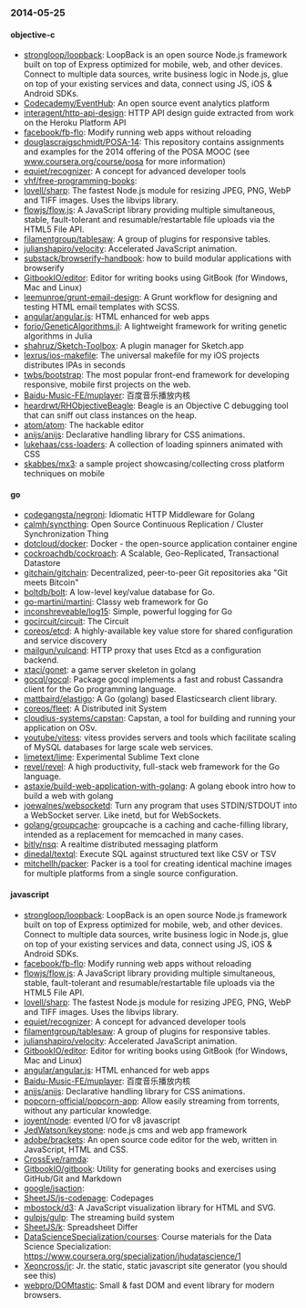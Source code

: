 ### 2014-05-25

#### objective-c
* [strongloop/loopback](https://github.com/strongloop/loopback): LoopBack is an open source Node.js framework built on top of Express optimized for mobile, web, and other devices. Connect to multiple data sources, write business logic in Node.js, glue on top of your existing services and data, connect using JS, iOS & Android SDKs.
* [Codecademy/EventHub](https://github.com/Codecademy/EventHub): An open source event analytics platform
* [interagent/http-api-design](https://github.com/interagent/http-api-design): HTTP API design guide extracted from work on the Heroku Platform API
* [facebook/fb-flo](https://github.com/facebook/fb-flo): Modify running web apps without reloading
* [douglascraigschmidt/POSA-14](https://github.com/douglascraigschmidt/POSA-14): This repository contains assignments and examples for the 2014 offering of the POSA MOOC (see www.coursera.org/course/posa for more information)
* [equiet/recognizer](https://github.com/equiet/recognizer): A concept for advanced developer tools
* [vhf/free-programming-books](https://github.com/vhf/free-programming-books): 
* [lovell/sharp](https://github.com/lovell/sharp): The fastest Node.js module for resizing JPEG, PNG, WebP and TIFF images. Uses the libvips library.
* [flowjs/flow.js](https://github.com/flowjs/flow.js): A JavaScript library providing multiple simultaneous, stable, fault-tolerant and resumable/restartable file uploads via the HTML5 File API.
* [filamentgroup/tablesaw](https://github.com/filamentgroup/tablesaw): A group of plugins for responsive tables.
* [julianshapiro/velocity](https://github.com/julianshapiro/velocity): Accelerated JavaScript animation.
* [substack/browserify-handbook](https://github.com/substack/browserify-handbook): how to build modular applications with browserify
* [GitbookIO/editor](https://github.com/GitbookIO/editor): Editor for writing books using GitBook (for Windows, Mac and Linux)
* [leemunroe/grunt-email-design](https://github.com/leemunroe/grunt-email-design): A Grunt workflow for designing and testing HTML email templates with SCSS.
* [angular/angular.js](https://github.com/angular/angular.js): HTML enhanced for web apps
* [forio/GeneticAlgorithms.jl](https://github.com/forio/GeneticAlgorithms.jl): A lightweight framework for writing genetic algorithms in Julia
* [shahruz/Sketch-Toolbox](https://github.com/shahruz/Sketch-Toolbox): A plugin manager for Sketch.app
* [lexrus/ios-makefile](https://github.com/lexrus/ios-makefile): The universal makefile for my iOS projects distributes IPAs in seconds
* [twbs/bootstrap](https://github.com/twbs/bootstrap): The most popular front-end framework for developing responsive, mobile first projects on the web.
* [Baidu-Music-FE/muplayer](https://github.com/Baidu-Music-FE/muplayer): 百度音乐播放内核
* [heardrwt/RHObjectiveBeagle](https://github.com/heardrwt/RHObjectiveBeagle): Beagle is an Objective C debugging tool that can sniff out class instances on the heap.
* [atom/atom](https://github.com/atom/atom): The hackable editor
* [anijs/anijs](https://github.com/anijs/anijs): Declarative handling library for CSS animations.
* [lukehaas/css-loaders](https://github.com/lukehaas/css-loaders): A collection of loading spinners animated with CSS
* [skabbes/mx3](https://github.com/skabbes/mx3): a sample project showcasing/collecting cross platform techniques on mobile

#### go
* [codegangsta/negroni](https://github.com/codegangsta/negroni): Idiomatic HTTP Middleware for Golang
* [calmh/syncthing](https://github.com/calmh/syncthing): Open Source Continuous Replication / Cluster Synchronization Thing
* [dotcloud/docker](https://github.com/dotcloud/docker): Docker - the open-source application container engine
* [cockroachdb/cockroach](https://github.com/cockroachdb/cockroach): A Scalable, Geo-Replicated, Transactional Datastore
* [gitchain/gitchain](https://github.com/gitchain/gitchain): Decentralized, peer-to-peer Git repositories aka "Git meets Bitcoin"
* [boltdb/bolt](https://github.com/boltdb/bolt): A low-level key/value database for Go.
* [go-martini/martini](https://github.com/go-martini/martini): Classy web framework for Go
* [inconshreveable/log15](https://github.com/inconshreveable/log15): Simple, powerful logging for Go
* [gocircuit/circuit](https://github.com/gocircuit/circuit): The Circuit
* [coreos/etcd](https://github.com/coreos/etcd): A highly-available key value store for shared configuration and service discovery
* [mailgun/vulcand](https://github.com/mailgun/vulcand): HTTP proxy that uses Etcd as a configuration backend.
* [xtaci/gonet](https://github.com/xtaci/gonet): a game server skeleton in golang
* [gocql/gocql](https://github.com/gocql/gocql): Package gocql implements a fast and robust Cassandra client for the Go programming language.
* [mattbaird/elastigo](https://github.com/mattbaird/elastigo): A Go (golang) based Elasticsearch client library.
* [coreos/fleet](https://github.com/coreos/fleet): A Distributed init System
* [cloudius-systems/capstan](https://github.com/cloudius-systems/capstan): Capstan, a tool for building and running your application on OSv.
* [youtube/vitess](https://github.com/youtube/vitess): vitess provides servers and tools which facilitate scaling of MySQL databases for large scale web services.
* [limetext/lime](https://github.com/limetext/lime): Experimental Sublime Text clone
* [revel/revel](https://github.com/revel/revel): A high productivity, full-stack web framework for the Go language.
* [astaxie/build-web-application-with-golang](https://github.com/astaxie/build-web-application-with-golang): A golang ebook intro how to build a web with golang
* [joewalnes/websocketd](https://github.com/joewalnes/websocketd): Turn any program that uses STDIN/STDOUT into a WebSocket server. Like inetd, but for WebSockets. 
* [golang/groupcache](https://github.com/golang/groupcache): groupcache is a caching and cache-filling library, intended as a replacement for memcached in many cases.
* [bitly/nsq](https://github.com/bitly/nsq): A realtime distributed messaging platform
* [dinedal/textql](https://github.com/dinedal/textql): Execute SQL against structured text like CSV or TSV
* [mitchellh/packer](https://github.com/mitchellh/packer): Packer is a tool for creating identical machine images for multiple platforms from a single source configuration.

#### javascript
* [strongloop/loopback](https://github.com/strongloop/loopback): LoopBack is an open source Node.js framework built on top of Express optimized for mobile, web, and other devices. Connect to multiple data sources, write business logic in Node.js, glue on top of your existing services and data, connect using JS, iOS & Android SDKs.
* [facebook/fb-flo](https://github.com/facebook/fb-flo): Modify running web apps without reloading
* [flowjs/flow.js](https://github.com/flowjs/flow.js): A JavaScript library providing multiple simultaneous, stable, fault-tolerant and resumable/restartable file uploads via the HTML5 File API.
* [lovell/sharp](https://github.com/lovell/sharp): The fastest Node.js module for resizing JPEG, PNG, WebP and TIFF images. Uses the libvips library.
* [equiet/recognizer](https://github.com/equiet/recognizer): A concept for advanced developer tools
* [filamentgroup/tablesaw](https://github.com/filamentgroup/tablesaw): A group of plugins for responsive tables.
* [julianshapiro/velocity](https://github.com/julianshapiro/velocity): Accelerated JavaScript animation.
* [GitbookIO/editor](https://github.com/GitbookIO/editor): Editor for writing books using GitBook (for Windows, Mac and Linux)
* [angular/angular.js](https://github.com/angular/angular.js): HTML enhanced for web apps
* [Baidu-Music-FE/muplayer](https://github.com/Baidu-Music-FE/muplayer): 百度音乐播放内核
* [anijs/anijs](https://github.com/anijs/anijs): Declarative handling library for CSS animations.
* [popcorn-official/popcorn-app](https://github.com/popcorn-official/popcorn-app): Allow easily streaming from torrents, without any particular knowledge.
* [joyent/node](https://github.com/joyent/node): evented I/O for v8 javascript
* [JedWatson/keystone](https://github.com/JedWatson/keystone): node.js cms and web app framework
* [adobe/brackets](https://github.com/adobe/brackets): An open source code editor for the web, written in JavaScript, HTML and CSS.
* [CrossEye/ramda](https://github.com/CrossEye/ramda): 
* [GitbookIO/gitbook](https://github.com/GitbookIO/gitbook): Utility for generating books and exercises using GitHub/Git and Markdown
* [google/jsaction](https://github.com/google/jsaction): 
* [SheetJS/js-codepage](https://github.com/SheetJS/js-codepage): Codepages
* [mbostock/d3](https://github.com/mbostock/d3): A JavaScript visualization library for HTML and SVG.
* [gulpjs/gulp](https://github.com/gulpjs/gulp): The streaming build system
* [SheetJS/k](https://github.com/SheetJS/k): Spreadsheet Differ
* [DataScienceSpecialization/courses](https://github.com/DataScienceSpecialization/courses): Course materials for the Data Science Specialization: https://www.coursera.org/specialization/jhudatascience/1
* [Xeoncross/jr](https://github.com/Xeoncross/jr): Jr. the static, static javascript site generator (you should see this)
* [webpro/DOMtastic](https://github.com/webpro/DOMtastic): Small & fast DOM and event library for modern browsers.
